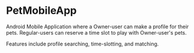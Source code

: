 # PetMobileApp

Android Mobile Application where a Owner-user can make a profile for their pets. Regular-users can reserve a time slot to play with Owner-user's pets.

Features include profile searching, time-slotting, and matching.
